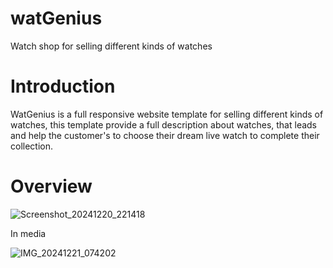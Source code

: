 # watGenius
Watch shop for selling different kinds of watches
# Introduction
WatGenius is a full responsive website template for selling different kinds of watches, this template provide a full description about watches, that leads and help the customer's to choose their dream live watch to complete their collection. 
# Overview

![Screenshot_20241220_221418](https://github.com/user-attachments/assets/841b598b-dc83-4416-8081-c7d94071d3e1)

In media

![IMG_20241221_074202](https://github.com/user-attachments/assets/a1d2d0b8-7290-40e7-bfe5-cfc5225e6c5e)

